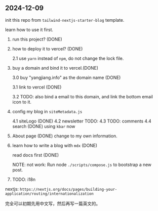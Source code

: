 ## 2024-12-09

init this repo from `tailwind-nextjs-starter-blog` template.

learn how to use it first.

1. run this project? (DONE)

2. how to deploy it to vercel? (DONE)

   2.1 use `yarn` instead of `npm`, do not change the lock file.

3. buy a domain and bind it to vercel.(DONE)

   3.0 buy "yangjiang.info" as the domain name (DONE)

   3.1 link to vercel (DONE)

   3.2 TODO: also bind a email to this domain, and link the bottom email icon to it.

4. config my blog in `siteMetadata.js`

   4.1 siteLogo (DONE)
   4.2 newsletter TODO:
   4.3 TODO: comments
   4.4 search (DONE) using `kbar` now

5. About page (DONE)
   change to my own information.

6. learn how to write a blog with `mdx` (DONE)

   read docs first (DONE)

   NOTE: not work: Run node `./scripts/compose.js` to bootstrap a new post.

7. TODO: i18n

nextjs: `https://nextjs.org/docs/pages/building-your-application/routing/internationalization`

完全可以初期先用中文写，然后再写一篇英文的。
